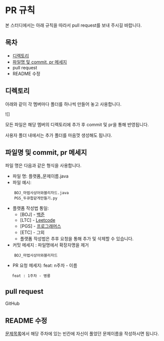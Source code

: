 # PR 규칙

본 스터디에서는 아래 규칙을 따라서 pull request를 보내 주시길 바랍니다.

## 목차
* [디렉토리](#디렉토리)
* [파일명 및 commit, pr 메세지](#파일명-및-commit-pr-메세지)
* pull request
* README 수정

## 디렉토리
아래와 같이 각 멤버마다 폴더를 하나씩 만들어 놓고 사용합니다.

![]

모든 파일은 해당 멤버의 디렉토리에 추가 후 commit 및 pr을 통해 반영됩니다.  


사용자 폴더 내에서는 추가 폴더를 마음껏 생성해도 됩니다.

## 파일명 및 commit, pr 메세지

파일 명은 다음과 같은 형식을 사용합니다.

* 파일 명: 플랫폼_문제이름.java
* 파일 예시:

```
    BOJ_마법사상어와블리자드.java
    PGS_두큐합같게만들기.py
```

* 플랫폼 작성법 통일:
  * [BOJ] - [백준](https://www.acmicpc.net/)
  * [LTC] - [Leetcode](https://leetcode.com/)
  * [PGS] - [프로그래머스](https://programmers.co.kr/)
  * [ETC] - 그외
  * 플랫폼 작성법은 추후 요청을 통해 추가 및 삭제할 수 있습니다.
* 커밋 메세지 : 파일명에서 확장자명을 제거
```
    BOJ_마법사상어와블리자드
```

* PR 요청 메세지: feat: n주차 - 이름

```
   feat : 1주차 - 병룡
```

## pull request
GitHub

## README 수정
[문제목록](../README.md)에서 해당 주차에 있는 빈칸에 자신이 풀었던 문제이름을 작성하시면 됩니다.